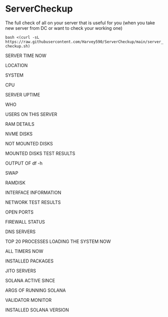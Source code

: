# ServerCheckup
The full check of all on your server that is useful for you (when you take new server from DC or want to check your working one)


`bash <(curl -sL https://raw.githubusercontent.com/Harvey590/ServerCheckup/main/server_checkup.sh)`

SERVER TIME NOW

LOCATION

SYSTEM

CPU

SERVER UPTIME

WHO

USERS ON THIS SERVER

RAM DETAILS

NVME DISKS

NOT MOUNTED DISKS

MOUNTED DISKS TEST RESULTS

OUTPUT OF df -h

SWAP

RAMDISK

INTERFACE INFORMATION

NETWORK TEST RESULTS

OPEN PORTS

FIREWALL STATUS

DNS SERVERS

TOP 20 PROCESSES LOADING THE SYSTEM NOW

ALL TIMERS NOW

INSTALLED PACKAGES

JITO SERVERS

SOLANA ACTIVE SINCE

ARGS OF RUNNING SOLANA

VALIDATOR MONITOR

INSTALLED SOLANA VERSION

